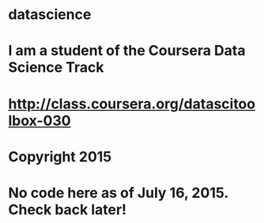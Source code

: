 # datascience
# I am a student of the Coursera Data Science Track
# http://class.coursera.org/datascitoolbox-030
# Copyright 2015
# No code here as of July 16, 2015. Check back later!
